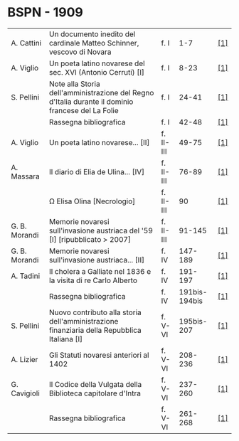 # BSPN - 1909

<table>
    <tr>
        <td>A. Cattini</td>
        <td>Un documento inedito del cardinale Matteo Schinner, vescovo di Novara</td>
        <td>f. I</td>
        <td>1-7</td>
        <td><a href="https://en.calameo.com/read/0072607354e59d528fb64">[1]</a></td>
    </tr>
    <tr>
        <td>A. Viglio</td>
        <td>Un poeta latino novarese del sec. XVI (Antonio Cerruti) [I]</td>
        <td>f. I</td>
        <td>8-23</td>
        <td><a href="https://en.calameo.com/read/0072607354e59d528fb64">[1]</a></td>
    </tr>
    <tr>
        <td>S. Pellini</td>
        <td>Note alla Storia dell'amministrazione del Regno d'Italia durante il dominio francese del La Folie</td>
        <td>f. I</td>
        <td>24-41</td>
        <td><a href="https://en.calameo.com/read/0072607354e59d528fb64">[1]</a></td>
    </tr>
    <tr>
        <td></td>
        <td>Rassegna bibliografica</td>
        <td>f. I</td>
        <td>42-48</td>
        <td><a href="https://en.calameo.com/read/0072607354e59d528fb64">[1]</a></td>
    </tr>
    <tr>
        <td>A. Viglio</td>
        <td>Un poeta latino novarese... [II]</td>
        <td>f. II-III</td>
        <td>49-75</td>
        <td><a href="https://en.calameo.com/read/007260735ccc09f967686">[1]</a></td>
    </tr>
    <tr>
        <td>A. Massara</td>
        <td>Il diario di Elia de Ulina... [IV]</td>
        <td>f. II-III</td>
        <td>76-89</td>
        <td><a href="https://en.calameo.com/read/007260735ccc09f967686">[1]</a></td>
    </tr>
    <tr>
        <td></td>
        <td>&Omega; Elisa Olina [Necrologio]</td>
        <td>f. II-III</td>
        <td>90</td>
        <td><a href="https://en.calameo.com/read/007260735ccc09f967686">[1]</a></td>
    </tr>
    <tr>
        <td>G. B. Morandi</td>
        <td>Memorie novaresi sull'invasione austriaca del '59 [I] [ripubblicato > 2007]</td>
        <td>f. II-III</td>
        <td>91-145</td>
        <td><a href="https://en.calameo.com/read/007260735ccc09f967686">[1]</a></td>
    </tr>
    <tr>
        <td>G. B. Morandi</td>
        <td>Memorie novaresi sull'invasione austriaca... [II]</td>
        <td>f. IV</td>
        <td>147-189</td>
        <td><a href="https://en.calameo.com/read/007260735fdf2fea3e389">[1]</a></td>
    </tr>
    <tr>
        <td>A. Tadini</td>
        <td>Il cholera a Galliate nel 1836 e la visita di re Carlo Alberto</td>
        <td>f. IV</td>
        <td>191-197</td>
        <td><a href="https://en.calameo.com/read/007260735fdf2fea3e389">[1]</a></td>
    </tr>
    <tr>
        <td></td>
        <td>Rassegna bibliografica</td>
        <td>f. IV</td>
        <td>191bis-194bis</td>
        <td><a href="https://en.calameo.com/read/007260735fdf2fea3e389">[1]</a></td>
    </tr>
    <tr>
        <td>S. Pellini</td>
        <td>Nuovo contributo alla storia dell'amministrazione finanziaria della Repubblica Italiana [I]</td>
        <td>f. V-VI</td>
        <td>195bis-207</td>
        <td><a href="https://en.calameo.com/read/0072607351565173b9750">[1]</a></td>
    </tr>
    <tr>
        <td>A. Lizier</td>
        <td>Gli Statuti novaresi anteriori al 1402</td>
        <td>f. V-VI</td>
        <td>208-236</td>
        <td><a href="https://en.calameo.com/read/0072607351565173b9750">[1]</a></td>
    </tr>
    <tr>
        <td>G. Cavigioli</td>
        <td>Il Codice della Vulgata della Biblioteca capitolare d'Intra</td>
        <td>f. V-VI</td>
        <td>237-260</td>
        <td><a href="https://en.calameo.com/read/0072607351565173b9750">[1]</a></td>
    </tr>
    <tr>
        <td></td>
        <td>Rassegna bibliografica</td>
        <td>f. V-VI</td>
        <td>261-268</td>
        <td><a href="https://en.calameo.com/read/0072607351565173b9750">[1]</a></td>
    </tr>
</table>